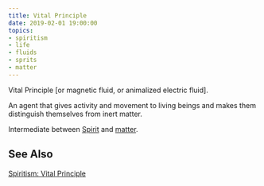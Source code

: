 ```yaml
---
title: Vital Principle
date: 2019-02-01 19:00:00
topics:
- spiritism
- life
- fluids
- sprits
- matter
---
```


Vital Principle [or magnetic fluid, or animalized electric fluid]. 

An agent that gives activity and movement to living beings and makes them distinguish 
themselves from inert matter. 

Intermediate between [Spirit](../spirit) and [matter](../matter).

## See Also
[Spiritism: Vital Principle](/spiritism/spirits/vital-principe)
